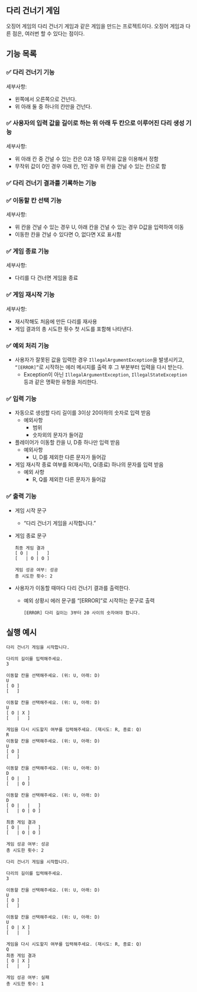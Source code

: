 ## 다리 건너기 게임

오징어 게임의 다리 건너기 게임과 같은 게임을 만드는 프로젝트이다. 오징어 게임과 다른 점은, 여러번 할 수 있다는 점이다.

## 기능 목록

### ✅ 다리 건너기 기능

세부사항:

- 왼쪽에서 오른쪽으로 건넌다.
- 위 아래 둘 중 하나의 칸만을 건넌다.

### ✅ 사용자의 입력 값을 길이로 하는 위 아래 두 칸으로 이루어진 다리 생성 기능

세부사항:

- 위 아래 칸 중 건널 수 있는 칸은 0과 1중 무작위 값을 이용해서 정함
- 무작위 값이 0인 경우 아래 칸, 1인 경우 위 칸을 건널 수 있는 칸으로 함

### ✅ 다리 건너기 결과를 기록하는 기능

### ✅ 이동할 칸 선택 기능

세부사항:

- 위 칸을 건널 수 있는 경우 U, 아래 칸을 건널 수 있는 경우 D값을 입력하여 이동
- 이동한 칸을 건널 수 있다면 O, 없다면 X로 표시함

### ✅ 게임 종료 기능

세부사항:

- 다리를 다 건너면 게임을 종료

### ✅ 게임 재시작 기능

세부사항:

- 재시작해도 처음에 만든 다리를 재사용
- 게임 결과의 총 시도한 횟수 첫 시도를 포함해 나타낸다.

### ✅ 예외 처리 기능

- 사용자가 잘못된 값을 입력한 경우 `IllegalArgumentException`을 발생시키고, `“[ERROR]”`로 시작하는 에러 메시지를 출력 후 그 부분부터 입력을 다시 받는다.
    - Exception이 아닌 `IllegalArgumentException`, `IllegalStateException` 등과 같은 명확한 유형을 처리한다.

### ✅ 입력 기능

- 자동으로 생성할 다리 길이를 3이상 20이하의 숫자로 입력 받음
    - 예외사항
        - 범위
        - 숫자외의 문자가 들어감
- 플레이어가 이동할 칸을 U, D중 하나만 입력 받음
    - 예외사항
        - U, D를 제외한 다른 문자가 들어감
- 게임 재시작 종료 여부를 R(재시작), Q(종료) 하나의 문자를 입력 받음
    - 예외 사항
        - R, Q를 제외한 다른 문자가 들어감

### ✅ 출력 기능

- 게임 시작 문구
    - “다리 건너기 게임을 시작합니다.”
- 게임 종료 문구

    ```
    최종 게임 결과
    [ O |   |   ]
    [   | O | O ]
    
    게임 성공 여부: 성공
    총 시도한 횟수: 2
    ```

- 사용자가 이동할 때마다 다리 건너기 결과를 출력한다.
    - 예외 상황시 에러 문구를 “[ERROR]”로 시작하는 문구로 출력

      `[ERROR] 다리 길이는 3부터 20 사이의 숫자여야 합니다.`


## 실행 예시

```
다리 건너기 게임을 시작합니다.

다리의 길이를 입력해주세요.
3

이동할 칸을 선택해주세요. (위: U, 아래: D)
U
[ O ]
[   ]

이동할 칸을 선택해주세요. (위: U, 아래: D)
U
[ O | X ]
[   |   ]

게임을 다시 시도할지 여부를 입력해주세요. (재시도: R, 종료: Q)
R
이동할 칸을 선택해주세요. (위: U, 아래: D)
U
[ O ]
[   ]

이동할 칸을 선택해주세요. (위: U, 아래: D)
D
[ O |   ]
[   | O ]

이동할 칸을 선택해주세요. (위: U, 아래: D)
D
[ O |   |   ]
[   | O | O ]

최종 게임 결과
[ O |   |   ]
[   | O | O ]

게임 성공 여부: 성공
총 시도한 횟수: 2
```

```
다리 건너기 게임을 시작합니다.

다리의 길이를 입력해주세요.
3

이동할 칸을 선택해주세요. (위: U, 아래: D)
U
[ O ]
[   ]

이동할 칸을 선택해주세요. (위: U, 아래: D)
U
[ O | X ]
[   |   ]

게임을 다시 시도할지 여부를 입력해주세요. (재시도: R, 종료: Q)
Q
최종 게임 결과
[ O | X ]
[   |   ]

게임 성공 여부: 실패
총 시도한 횟수: 1
```